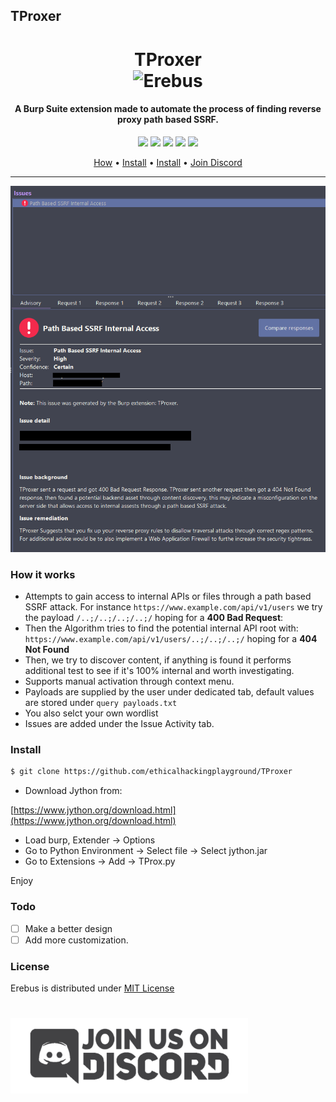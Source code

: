 ## TProxer

<h1 align="center">TProxer
  <br>
    <img src="https://media.istockphoto.com/vectors/spy-agent-detective-vector-id911660874?k=20&m=911660874&s=612x612&w=0&h=1zkZPaYJ1o8948xDc5ikQ2bKbyuPzsZQrZaKBnO55_4=" width="200px" alt="Erebus">
</h1>

<h4 align="center">A Burp Suite extension made to automate the process of finding reverse proxy path based SSRF.</h4>

<p align="center">
  <a href="/LICENSE"><img src="https://img.shields.io/badge/license-MIT-blue.svg"/></a>
  <a href="https://docs.python.org/3/index.html"><img src="https://img.shields.io/badge/python-3.6-blue.svg"/></a>
  <a href="https://github.com/ethicalhackingplayground/TProxer/issues"><img src="https://img.shields.io/badge/contributions-welcome-brightgreen.svg?style=flat"></a>
  <a href="https://twitter.com/z0idsec"><img src="https://img.shields.io/twitter/follow/z0idsec.svg?logo=twitter"></a>
  <a href="https://discord.gg/MQWCem5b"><img src="https://img.shields.io/discord/862900124740616192.svg?logo=discord"></a>
</p>

<p align="center">
  <a href="#how-it-works">How</a> •
  <a href="#install">Install</a> •
  <a href="#todo">Install</a> •
  <a href="https://discord.gg/MQWCem5b">Join Discord</a> 
</p>

---

![Demo](https://github.com/ethicalhackingplayground/TProxer/blob/main/static/demo.png)

### How it works

- Attempts to gain access to internal APIs or files through a path based SSRF attack.
  For instance `https://www.example.com/api/v1/users` we try the payload `/..;/..;/..;/..;/` hoping for a **400 Bad Request**:
- Then the Algorithm tries to find the potential internal API root with:
  `https://www.example.com/api/v1/users/..;/..;/..;/` hoping for a **404 Not Found**
- Then, we try to discover content, if anything is found it performs additional test to see if it's 100% internal and worth investigating.
- Supports manual activation through context menu.
- Payloads are supplied by the user under dedicated tab, default values are stored under `query payloads.txt`
- You also selct your own wordlist
- Issues are added under the Issue Activity tab.

### Install

```bash
$ git clone https://github.com/ethicalhackingplayground/TProxer
```

- Download Jython from:

[https://www.jython.org/download.html](https://www.jython.org/download.html)

- Load burp, Extender -> Options
- Go to Python Environment -> Select file -> Select jython.jar
- Go to Extensions -> Add -> TProx.py

Enjoy

### Todo

- [ ] Make a better design
- [ ] Add more customization.

### License

Erebus is distributed under [MIT License](https://github.com/ethicalhackingplayground/erebus/blob/main/LICENSE)

<h1 align="left">
  <a href="https://discord.gg/MQWCem5b"><img src="static/Join-Discord.png" width="380" alt="Join Discord"></a>
</h1>
